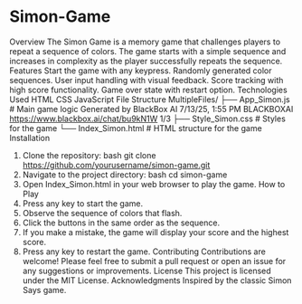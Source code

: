 # Simon-Game
Overview
The Simon Game is a memory game that challenges players to repeat a sequence of
colors. The game starts with a simple sequence and increases in complexity as the player
successfully repeats the sequence.
Features
Start the game with any keypress.
Randomly generated color sequences.
User input handling with visual feedback.
Score tracking with high score functionality.
Game over state with restart option.
Technologies Used
HTML
CSS
JavaScript
File Structure
MultipleFiles/
├── App_Simon.js # Main game logic
Generated by BlackBox AI
7/13/25, 1:55 PM BLACKBOXAI
https://www.blackbox.ai/chat/bu9kN1W 1/3
├── Style_Simon.css # Styles for the game
└── Index_Simon.html # HTML structure for the game
Installation
1. Clone the repository:
bash
git clone https://github.com/yourusername/simon-game.git
2. Navigate to the project directory:
bash
cd simon-game
3. Open Index_Simon.html in your web browser to play the game.
How to Play
1. Press any key to start the game.
2. Observe the sequence of colors that flash.
3. Click the buttons in the same order as the sequence.
4. If you make a mistake, the game will display your score and the highest score.
5. Press any key to restart the game.
Contributing
Contributions are welcome! Please feel free to submit a pull request or open an issue for
any suggestions or improvements.
License
This project is licensed under the MIT License.
Acknowledgments
Inspired by the classic Simon Says game.
